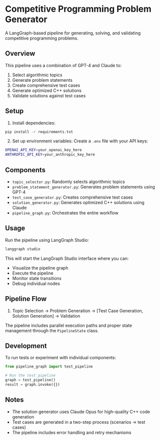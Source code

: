 # Competitive Programming Problem Generator

A LangGraph-based pipeline for generating, solving, and validating competitive programming problems.

## Overview

This pipeline uses a combination of GPT-4 and Claude to:
1. Select algorithmic topics
2. Generate problem statements
3. Create comprehensive test cases
4. Generate optimized C++ solutions
5. Validate solutions against test cases

## Setup

1. Install dependencies:
```bash
pip install -r requirements.txt
```

2. Set up environment variables:
Create a `.env` file with your API keys:
```bash
OPENAI_API_KEY=your_openai_key_here
ANTHROPIC_API_KEY=your_anthropic_key_here
```

## Components

- `topic_selector.py`: Randomly selects algorithmic topics
- `problem_statement_generator.py`: Generates problem statements using GPT-4
- `test_case_generator.py`: Creates comprehensive test cases
- `solution_generator.py`: Generates optimized C++ solutions using Claude
- `pipeline_graph.py`: Orchestrates the entire workflow

## Usage

Run the pipeline using LangGraph Studio:
```bash
langgraph studio
```

This will start the LangGraph Studio interface where you can:
- Visualize the pipeline graph
- Execute the pipeline
- Monitor state transitions
- Debug individual nodes

## Pipeline Flow

1. Topic Selection → Problem Generation → [Test Case Generation, Solution Generation] → Validation

The pipeline includes parallel execution paths and proper state management through the `PipelineState` class.

## Development

To run tests or experiment with individual components:

```python
from pipeline_graph import test_pipeline

# Run the test pipeline
graph = test_pipeline()
result = graph.invoke({})
```

## Notes

- The solution generator uses Claude Opus for high-quality C++ code generation
- Test cases are generated in a two-step process (scenarios → test cases)
- The pipeline includes error handling and retry mechanisms 